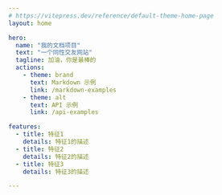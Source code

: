 ```yaml
---
# https://vitepress.dev/reference/default-theme-home-page
layout: home

hero:
  name: "我的文档项目"
  text: "一个同性交友网站"
  tagline: 加油，你是最棒的
  actions:
    - theme: brand
      text: Markdown 示例
      link: /markdown-examples
    - theme: alt
      text: API 示例
      link: /api-examples

features:
  - title: 特征1
    details: 特征1的描述
  - title: 特征2
    details: 特征2的描述
  - title: 特征3
    details: 特征3的描述

---
```


